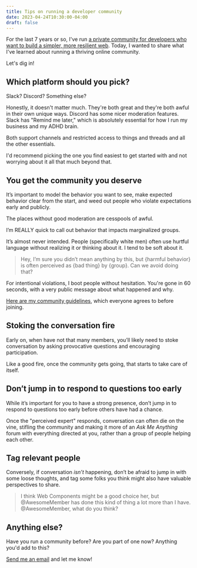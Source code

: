 ```yaml
---
title: Tips on running a developer community
date: 2023-04-24T10:30:00-04:00
draft: false
---
```


For the last 7 years or so, I've run [a private community for developers who want to build a simpler, more resilient web](https://gomakethings.com/membership/). Today, I wanted to share what I've learned about running a thriving online community.

Let's dig in!

## Which platform should you pick?

Slack? Discord? Something else?

Honestly, it doesn't matter much. They're both great and they're both awful in their own unique ways. Discord has some nicer moderation features. Slack has "Remind me later," which is absolutely essential for how I run my business and my ADHD brain.

Both support channels and restricted access to things and threads and all the other essentials.

I'd recommend picking the one you find easiest to get started with and not worrying about it all that much beyond that.

## You get the community you deserve

It’s important to model the behavior you want to see, make expected behavior clear from the start, and weed out people who violate expectations early and publicly.

The places without good moderation are cesspools of awful.

I’m REALLY quick to call out behavior that impacts marginalized groups.

It’s almost never intended. People (specifically white men) often use hurtful language without realizing it or thinking about it. I tend to be soft about it.

> Hey, I’m sure you didn’t mean anything by this, but {harmful behavior} is often perceived as {bad thing} by {group}. Can we avoid doing that?

For intentional violations, I boot people without hesitation. You're gone in 60 seconds, with a very public message about what happened and why.

[Here are my community guidelines](https://gomakethings.com/community-guidelines/), which everyone agrees to before joining.

## Stoking the conversation fire

Early on, when have not that many members, you’ll likely need to stoke conversation by asking provocative questions and encouraging participation.

Like a good fire, once the community gets going, that starts to take care of itself.

## Don’t jump in to respond to questions too early

While it’s important for you to have a strong presence, don’t jump in to respond to questions too early before others have had a chance.

Once the "perceived expert" responds, conversation can often die on the vine, stifling the community and making it more of an _Ask Me Anything_ forum with everything directed at you, rather than a group of people helping each other.

## Tag relevant people

Conversely, if conversation _isn’t_ happening, don’t be afraid to jump in with some loose thoughts, and tag some folks you think might also have valuable perspectives to share.

> I think Web Components might be a good choice her, but @AwesomeMember has done this kind of thing a lot more than I have. @AwesomeMember, what do you think?

## Anything else?

Have you run a community before? Are you part of one now? Anything you'd add to this?

[Send me an email](/about/) and let me know!